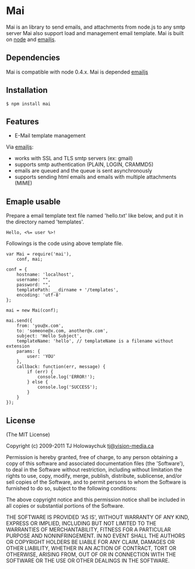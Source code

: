 
# Mai

  Mai is an library to send emails, and attachments from node.js to any smtp server
  Mai also support load and management email template.
  Mai is built on [node](http://nodejs.org) and [emailjs](https://github.com/eleith/emailjs).

## Dependencies

Mai is compatible with node 0.4.x.
Mai is depended [emailjs](https://github.com/eleith/emailjs)

## Installation

    $ npm install mai

## Features

  * E-Mail template management

Via [emailjs](https://github.com/eleith/emailjs):

  * works with SSL and TLS smtp servers (ex: gmail)
  * supports smtp authentication (PLAIN, LOGIN, CRAMMD5)
  * emails are queued and the queue is sent asynchronously
  * supports sending html emails and emails with multiple attachments (MIME)

## Emaple usable

Prepare a email template text file named 'hello.txt' like below, 
and put it in the directory named 'templates'.

    Hello, <%= user %>!

Followings is the code using above template file.

    var Mai = require('mai'),
        conf, mai;

    conf = {
        hostname: 'localhost',
        username: "",
        password: "",
        templatePath: __dirname + '/templates',
        encoding: 'utf-8'
    };

    mai = new Mai(conf);
    
    mai.send({
        from: 'you@x.com',
        to: 'someone@x.com, another@x.com',
        subject: 'Hello Subject',
        templateName: 'hello', // templateName is a filename without extension
        params: {
            user: 'YOU'
        },
        callback: function(err, message) {
            if (err) {
                console.log('ERROR!');
            } else {
                console.log('SUCCESS');
            }
        }
    });

## License 

(The MIT License)

Copyright (c) 2009-2011 TJ Holowaychuk <tj@vision-media.ca>

Permission is hereby granted, free of charge, to any person obtaining
a copy of this software and associated documentation files (the
'Software'), to deal in the Software without restriction, including
without limitation the rights to use, copy, modify, merge, publish,
distribute, sublicense, and/or sell copies of the Software, and to
permit persons to whom the Software is furnished to do so, subject to
the following conditions:

The above copyright notice and this permission notice shall be
included in all copies or substantial portions of the Software.

THE SOFTWARE IS PROVIDED 'AS IS', WITHOUT WARRANTY OF ANY KIND,
EXPRESS OR IMPLIED, INCLUDING BUT NOT LIMITED TO THE WARRANTIES OF
MERCHANTABILITY, FITNESS FOR A PARTICULAR PURPOSE AND NONINFRINGEMENT.
IN NO EVENT SHALL THE AUTHORS OR COPYRIGHT HOLDERS BE LIABLE FOR ANY
CLAIM, DAMAGES OR OTHER LIABILITY, WHETHER IN AN ACTION OF CONTRACT,
TORT OR OTHERWISE, ARISING FROM, OUT OF OR IN CONNECTION WITH THE
SOFTWARE OR THE USE OR OTHER DEALINGS IN THE SOFTWARE.